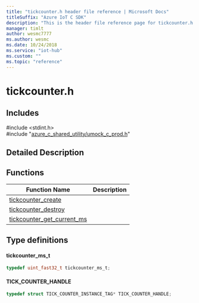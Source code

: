 ```yaml
---                             
title: "tickcounter.h header file reference | Microsoft Docs" 
titleSuffix: "Azure IoT C SDK"            
description: "This is the header file reference page for tickcounter.h in the Azure IoT C SDK. This SDK is used with Azure IoT Hub and Azure IoT Hub Device Provisioning Service"            
manager: timlt                 
author: wesmc7777              
ms.author: wesmc               
ms.date: 10/24/2018                    
ms.service: "iot-hub"             
ms.custom: ""                
ms.topic: "reference"        
---                            
```


# tickcounter.h 

## Includes

\#include <stdint.h>  
\#include "[azure_c_shared_utility/umock_c_prod.h](umock-c-prod-h.md)"  

## Detailed Description

## Functions

Function Name                  | Description                                
--------------------------------|---------------------------------------------
[tickcounter_create](./tickcounter-h/tickcounter-create.md)            | 
[tickcounter_destroy](./tickcounter-h/tickcounter-destroy.md)            | 
[tickcounter_get_current_ms](./tickcounter-h/tickcounter-get-current-ms.md)            | 

## Type definitions

#### tickcounter_ms_t

```C
typedef uint_fast32_t tickcounter_ms_t;
```

#### TICK_COUNTER_HANDLE

```C
typedef struct TICK_COUNTER_INSTANCE_TAG* TICK_COUNTER_HANDLE;
```

